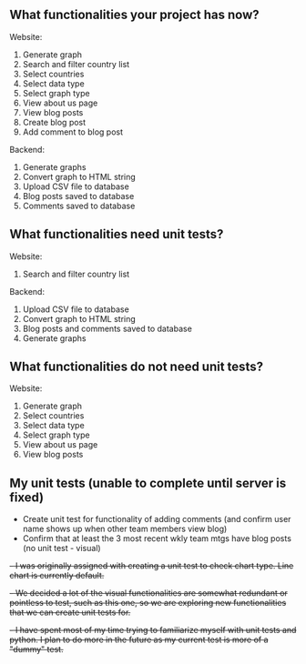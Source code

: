 ## What functionalities your project has now?

Website: 
1. Generate graph
2. Search and filter country list
3. Select countries
4. Select data type 
5. Select graph type
6. View about us page
7. View blog posts
8. Create blog post
9. Add comment to blog post

Backend: 
1. Generate graphs 
2. Convert graph to HTML string
3. Upload CSV file to database
4. Blog posts saved to database
5. Comments saved to database



## What functionalities need unit tests?

Website: 
1. Search and filter country list

Backend: 
1. Upload CSV file to database
2. Convert graph to HTML string
3. Blog posts and comments saved to database
4. Generate graphs



## What functionalities do not need unit tests?

Website: 
1. Generate graph
2. Select countries
3. Select data type
4. Select graph type
5. View about us page
6. View blog posts


## My unit tests (unable to complete until server is fixed)
- Create unit test for functionality of adding comments (and confirm user name shows up when other team members view blog)
- Confirm that at least the 3 most recent wkly team mtgs have blog posts (no unit test - visual)


~~- I was originally assigned with creating a unit test to check chart type. Line chart is currently default.~~

~~- We decided a lot of the visual functionalities are somewhat redundant or pointless to test, such as this one, so we are exploring new functionalities that we can create unit tests for.~~

~~- I have spent most of my time trying to familiarize myself with unit tests and python. I plan to do more in the future as my current test is more of a "dummy" test.~~

